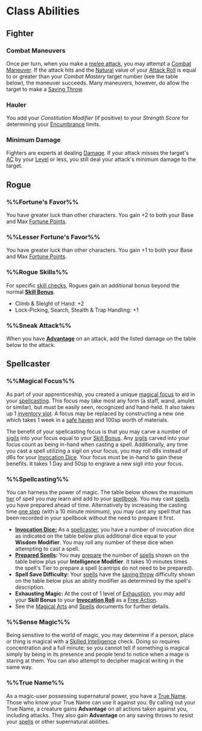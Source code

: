 # Class Abilities

## Fighter

### Combat Maneuvers
Once per turn, when you make a [melee attack](Combat.md#melee%20attacks), you may attempt a [Combat Maneuver](Combat.md#combat%20maneuvers).  If the attack hits and the [Natural](CoreRules.md#Natural%20Roll) value of your [Attack Roll](CoreRules.md#attack%20roll) is equal to or greater than your *Combat Mastery* target number (see the table below), the maneuver succeeds.  Many maneuvers, however, do allow the target to make a [Saving Throw](CoreRules.md#saving%20throw).

### Hauler
You add your *Constitution Modifier* (if positive) to your *Strength Score* for determining your [Encumbrance](EncumbranceAndEquipment.md#encumbrance) limits.

### Minimum Damage
Fighters are experts at dealing [Damage](Combat.md#damage).  If your attack misses the target's [AC](Combat.md#attacking%20an%20enemy) by your [Level](ExperienceAndLevels.md) or less, you still deal your attack's minimum damage to the target.

## Rogue

### %%Fortune's Favor%%
You have greater luck than other characters. You gain +2 to both your Base and Max [Fortune Points](RulesSynopsis.md#fortune).

### %%Lesser Fortune's Favor%%
You have greater luck than other characters. You gain +1 to both your Base and Max [Fortune Points](RulesSynopsis.md#fortune).

### %%Rogue Skills%%
For specific [skill checks](RulesSynopsis.md#skilled%20check), Rogues gain an additional bonus beyond the normal **[Skill Bonus](Glossary.md#skill%20bonus)**.
- Climb & Sleight of Hand: +2
- Lock-Picking, Search, Stealth & Trap Handling: +1

### %%Sneak Attack%%
When you have **[Advantage](CoreRules.md#advantage%20and%20disadvantage)** on an attack, add the listed damage on the table below to the attack.

## Spellcaster

### %%Magical Focus%%
As part of your apprenticeship, you created a unique [magical focus](MagicalArts.md#magical%20focus) to aid in your [spellcasting](MagicalArts.md).  This focus may take most any form (a staff, wand, amulet or similar), but must be easily seen, recognized and hand-held.  It also takes up 1 [inventory slot](EncumbranceAndEquipment.md#encumbrance).  A focus may be replaced by constructing a new one which takes 1 week in a [safe haven](Combat.md#extended%20rest) and 100sp worth of materials.

The benefit of your spellcasting focus is that you may carve a number of [sigils](Sigils.md) into your focus equal to your [Skill Bonus](Glossary.md#skill%20bonus).  Any [sigils](magic/Sigils.md) carved into your focus count as being in-hand when casting a spell.  Additionally, any time you cast a spell utilizing a sigil on your focus, you may roll d8s instead of d6s for your [Invocation Dice](MagicalArts.md#the%20invocation%20roll).  Your focus must be in-hand to gain these benefits.  It takes 1 Day and 50sp to engrave a new sigil into your focus.

### %%Spellcasting%%
You can harness the power of magic.  The table below shows the maximum [tier](Spells.md#tier) of spell you may learn and add to your [spellbook](MagicalArts.md#spellbooks).  You may cast [spells](magic/Spells.md) you have prepared ahead of time.  Alternatively by increasing the casting time [one step](RulesSynopsis.md#time%20steps) (with a 10 minute minimum), you may cast any spell that has been recorded in your spellbook without the need to prepare it first.
- **[Invocation Dice:](MagicalArts.md#the%20invocation%20roll)**  As a [spellcaster](classes/Spellcaster.md), you have a number of invocation dice as indicated on the table below plus additional dice equal to your **Wisdom Modifier**.  You may roll any number of these dice when attempting to cast a spell.
- **[Prepared Spells](magic/MagicalArts.md#Preparing%20Spell):**  You may [prepare](MagicalArts.md#Preparing%20Spells) the number of [spells](magic/Spells.md) shown on the table below plus your **Intelligence Modifier**.  It takes 10 minutes times the spell's Tier to prepare a spell (cantrips do not need to be prepared).
- **Spell Save Difficulty:** Your [spells](magic/Spells.md) have the [saving throw](CoreRules.md#saving%20throws) difficulty shown on the table below plus an ability modifier as determined by the spell's description.
- **Exhausting Magic:**  At the cost of 1 level of [Exhaustion](Combat.md#Exhaustion), you may add your **Skill Bonus** to your **[Invocation Roll](MagicalArts.md#the%20invocation%20roll)** as a [Free Action](Combat.md#free%20actions).
- See the [Magical Arts](magic/MagicalArts.md) and [Spells](magic/Spells.md) documents for further details.

### %%Sense Magic%%
Being sensitive to the world of magic, you may determine if a person, place or thing is magical with a [Skilled Intelligence](RulesSynopsis.md#skilled%20check) check.  Doing so requires concentration and a full minute; so you cannot tell if something is magical simply by being in its presence and people tend to notice when a mage is staring at them.  You can also attempt to decipher magical writing in the same way.

### %%True Name%%
As a magic-user possessing supernatural power, you have a [True Name](RulesSynopsis.md#names).  Those who know your True Name can use it against you.  By calling out your True Name, a creature gains **Advantage** on all actions taken against you, including attacks.  They also gain **Advantage** on any saving throws to resist your [spells](magic/Spells.md) or other supernatural abilities.
